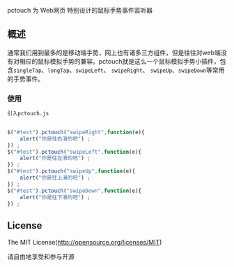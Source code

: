 
pctouch 为 Web网页 特别设计的鼠标手势事件监听器


## 概述

通常我们用到最多的是移动端手势，网上也有诸多三方组件，但是往往对web端没有对相应的鼠标模拟手势的兼容。pctouch就是这么一个鼠标模拟手势小插件，包含`singleTap`、`longTap`、`swipeLeft`、 `swipeRight`、 `swipeUp`、`swipeDown`等常用的手势事件。

### 使用
```html
引入pctouch.js
```
```javascript

$("#test").pctouch("swipeRight",function(e){
    alert("你是往右滑的吧") ;
}) ;
$("#test").pctouch("swipeLeft",function(e){
    alert("你是往左滑的吧") ;
}) ;
$("#test").pctouch("swipeUp",function(e){
    alert("你是往上滑的吧") ;
}) ;
$("#test").pctouch("swipeDown",function(e){
    alert("你是往下滑的吧") ;
}) ;
```
## License
The MIT License(http://opensource.org/licenses/MIT)

请自由地享受和参与开源
